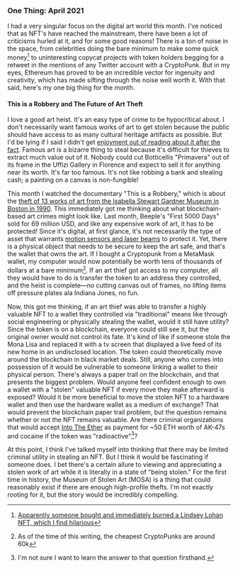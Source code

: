 ### One Thing: April 2021

I had a very singular focus on the digital art world this month. I've noticed that as NFT's have reached the mainstream, there have been a lot of criticisms hurled at it, and for some good reasons! There is a ton of noise in the space, from celebrities doing the bare minimum to make some quick money[^1] to uninteresting copycat projects with token holders begging for a retweet in the mentions of any Twitter account with a CryptoPunk. But in my eyes, Ethereum has proved to be an incredible vector for ingenuity and creativity, which has made sifting through the noise well worth it. With that said, here's my one big thing for the month.

#### This is a Robbery and The Future of Art Theft
I love a good art heist. It's an easy type of crime to be hypocritical about. I don't necessarily want famous works of art to get stolen because the public should have access to as many cultural heritage artifacts as possible. But I'd be lying if I said I didn't get [enjoyment out of reading about it after the fact](https://www.newyorker.com/magazine/2019/01/14/the-french-burglar-who-pulled-off-his-generations-biggest-art-heist). Famous art is a bizarre thing to steal because it's difficult for thieves to extract much value out of it. Nobody could cut Botticellis "Primavera" out of its frame in the Uffizi Gallery in Florence and expect to sell it for anything near its worth. It's far too famous. It's not like robbing a bank and stealing cash; a painting on a canvas is non-fungible!

This month I watched the documentary "This is a Robbery," which is about the [theft of 13 works of art from the Isabella Stewart Gardner Museum in Boston in 1990](https://www.gardnermuseum.org/about/theft-story). This immediately got me thinking about what blockchain-based art crimes might look like. Last month, Beeple's "First 5000 Days" sold for 69 million USD, and like any expensive work of art, it has to be protected! Since it's digital, at first glance, it's not necessarily the type of asset that warrants [motion sensors and laser beams](https://www.youtube.com/watch?v=mr834Cs9ncs) to protect it. Yet, there is a physical object that needs to be secure to keep the art safe, and that's the wallet that owns the art. If I bought a Cryptopunk from a MetaMask wallet, my computer would now potentially be worth tens of thousands of dollars at a bare minimum[^2]. If an art thief got access to my computer, all they would have to do is transfer the token to an address they controlled, and the heist is complete—no cutting canvas out of frames, no lifting items off pressure plates ala Indiana Jones, no fun.

Now, this got me thinking, if an art thief was able to transfer a highly valuable NFT to a wallet they controlled via "traditional" means like through social engineering or physically stealing the wallet, would it still have utility? Since the token is on a blockchain, everyone could still see it, but the original owner would not control its fate. It's kind of like if someone stole the Mona Lisa and replaced it with a tv screen that displayed a live feed of its new home in an undisclosed location. The token could theoretically move around the blockchain in black market deals. Still, anyone who comes into possession of it would be vulnerable to someone linking a wallet to their physical person. There's always a paper trail on the blockchain, and that presents the biggest problem. Would anyone feel confident enough to own a wallet with a "stolen" valuable NFT if every move they make afterward is exposed? Would it be more beneficial to move the stolen NFT to a hardware wallet and then use the hardware wallet as a medium of exchange? That would prevent the blockchain paper trail problem, but the question remains whether or not the NFT remains valuable. Are there criminal organizations that would accept [Into The Ether](https://opensea.io/assets/0xd92e44ac213b9ebda0178e1523cc0ce177b7fa96/100030008) as payment for ~50 ETH worth of AK-47s and cocaine if the token was "radioactive"[^3]? 

At this point, I think I've talked myself into thinking that there may be limited criminal utility in stealing an NFT. But I think it would be fascinating if someone does. I bet there's a certain allure to viewing and appreciating a stolen work of art while it is literally in a state of "being stolen." For the first time in history, the Museum of Stolen Art (MOSA) is a thing that could reasonably exist if there are enough high-profile thefts. I'm not exactly rooting for it, but the story would be incredibly compelling.

[^1]: [Apparently someone bought and immediately burned a Lindsey Lohan NFT, which I find hilarious](https://twitter.com/0x_b1/status/1360279013047078914)

[^2]: As of the time of this writing, the cheapest CryptoPunks are around 60k

[^3]: I'm not sure I want to learn the answer to that question firsthand.